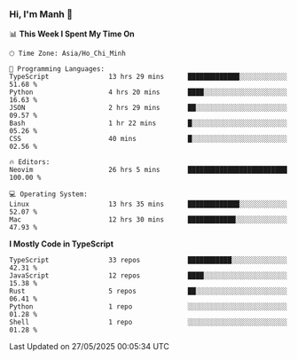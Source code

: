 ### Hi, I'm Manh 👋

<!--START_SECTION:waka-->
📊 **This Week I Spent My Time On** 

```text
🕑︎ Time Zone: Asia/Ho_Chi_Minh

💬 Programming Languages: 
TypeScript               13 hrs 29 mins      █████████████░░░░░░░░░░░░   51.68 % 
Python                   4 hrs 20 mins       ████░░░░░░░░░░░░░░░░░░░░░   16.63 % 
JSON                     2 hrs 29 mins       ██░░░░░░░░░░░░░░░░░░░░░░░   09.57 % 
Bash                     1 hr 22 mins        █░░░░░░░░░░░░░░░░░░░░░░░░   05.26 % 
CSS                      40 mins             █░░░░░░░░░░░░░░░░░░░░░░░░   02.56 % 

🔥 Editors: 
Neovim                   26 hrs 5 mins       █████████████████████████   100.00 % 

💻 Operating System: 
Linux                    13 hrs 35 mins      █████████████░░░░░░░░░░░░   52.07 % 
Mac                      12 hrs 30 mins      ████████████░░░░░░░░░░░░░   47.93 % 
```

**I Mostly Code in TypeScript** 

```text
TypeScript               33 repos            ███████████░░░░░░░░░░░░░░   42.31 % 
JavaScript               12 repos            ████░░░░░░░░░░░░░░░░░░░░░   15.38 % 
Rust                     5 repos             ██░░░░░░░░░░░░░░░░░░░░░░░   06.41 % 
Python                   1 repo              ░░░░░░░░░░░░░░░░░░░░░░░░░   01.28 % 
Shell                    1 repo              ░░░░░░░░░░░░░░░░░░░░░░░░░   01.28 % 
```




 Last Updated on 27/05/2025 00:05:34 UTC
<!--END_SECTION:waka-->
